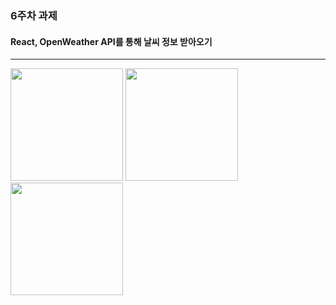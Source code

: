 ### 6주차 과제
#### React, OpenWeather API를 통해 날씨 정보 받아오기
---
<div>
    <img src="https://user-images.githubusercontent.com/55418359/103579478-b4be1700-4f1b-11eb-9956-18a9ef4aea93.PNG" width="180">
    <img src="https://user-images.githubusercontent.com/55418359/103579484-b5ef4400-4f1b-11eb-8434-cbcd97417232.PNG" width="180">
    <img src="https://user-images.githubusercontent.com/55418359/103579487-b5ef4400-4f1b-11eb-9c11-56389fa8a04a.PNG" width="180">
</div>
